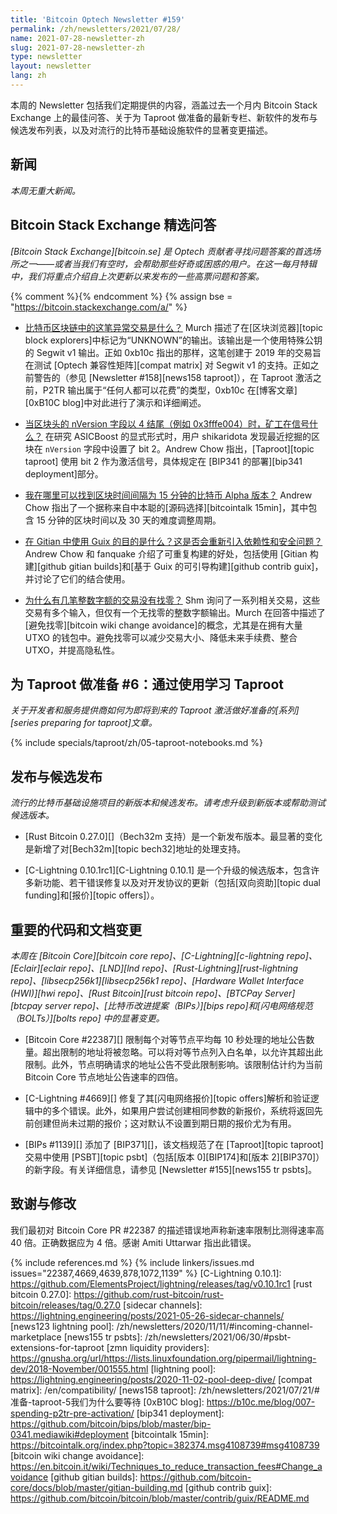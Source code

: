```yaml
---
title: 'Bitcoin Optech Newsletter #159'
permalink: /zh/newsletters/2021/07/28/
name: 2021-07-28-newsletter-zh
slug: 2021-07-28-newsletter-zh
type: newsletter
layout: newsletter
lang: zh
---
```

本周的 Newsletter 包括我们定期提供的内容，涵盖过去一个月内 Bitcoin Stack Exchange 上的最佳问答、关于为 Taproot 做准备的最新专栏、新软件的发布与候选发布列表，以及对流行的比特币基础设施软件的显著变更描述。

## 新闻

*本周无重大新闻。*

## Bitcoin Stack Exchange 精选问答

*[Bitcoin Stack Exchange][bitcoin.se] 是 Optech 贡献者寻找问题答案的首选场所之一——或者当我们有空时，会帮助那些好奇或困惑的用户。在这一每月特辑中，我们将重点介绍自上次更新以来发布的一些高票问题和答案。*

{% comment %}<!-- https://bitcoin.stackexchange.com/search?tab=votes&q=created%3a1m..%20is%3aanswer -->{% endcomment %}
{% assign bse = "https://bitcoin.stackexchange.com/a/" %}

- **<!--what-is-this-unusual-transaction-in-the-bitcoin-blockchain-->**[比特币区块链中的这笔异常交易是什么？]({{bse}}107603)
  Murch 描述了在[区块浏览器][topic block explorers]中标记为“UNKNOWN”的输出。该输出是一个使用特殊公钥的 Segwit v1 输出。正如 0xb10c 指出的那样，这笔创建于 2019 年的交易旨在测试 [Optech 兼容性矩阵][compat matrix] 对 Segwit v1 的支持。正如之前警告的（参见 [Newsletter #158][news158 taproot]），在 Taproot 激活之前，P2TR 输出属于“任何人都可以花费”的类型，0xb10c 在[博客文章][0xB10C blog]中对此进行了演示和详细阐述。

- **<!--what-are-miners-signalling-for-when-the-block-header-nversion-field-ends-in-4-i-e-0x3fffe004-->**[当区块头的 nVersion 字段以 4 结尾（例如 0x3fffe004）时，矿工在信号什么？]({{bse}}107443)
  在研究 ASICBoost 的显式形式时，用户 shikaridota 发现最近挖掘的区块在 `nVersion` 字段中设置了 bit 2。Andrew Chow 指出，[Taproot][topic taproot] 使用 bit 2 作为激活信号，具体规定在 [BIP341 的部署][bip341 deployment]部分。

- **<!--where-can-i-find-bitcoin-s-alpha-version-with-15-minute-block-time-intervals-->**[我在哪里可以找到区块时间间隔为 15 分钟的比特币 Alpha 版本？]({{bse}}107407)
  Andrew Chow 指出了一个据称来自中本聪的[源码选择][bitcointalk 15min]，其中包含 15 分钟的区块时间以及 30 天的难度调整周期。

- **<!--what-s-the-purpose-of-using-guix-within-gitian-doesn-t-that-reintroduce-dependencies-and-security-concerns-->**[在 Gitian 中使用 Guix 的目的是什么？这是否会重新引入依赖性和安全问题？]({{bse}}107638)
  Andrew Chow 和 fanquake 介绍了可重复构建的好处，包括使用 [Gitian 构建][github gitian builds]和[基于 Guix 的可引导构建][github contrib guix]，并讨论了它们的结合使用。

- **<!--why-are-there-several-round-number-transactions-with-no-change-->**[为什么有几笔整数字额的交易没有找零？]({{bse}}107418)
  Shm 询问了一系列相关交易，这些交易有多个输入，但仅有一个无找零的整数字额输出。Murch 在回答中描述了[避免找零][bitcoin wiki change avoidance]的概念，尤其是在拥有大量 UTXO 的钱包中。避免找零可以减少交易大小、降低未来手续费、整合 UTXO，并提高隐私性。

## 为 Taproot 做准备 #6：通过使用学习 Taproot

*关于开发者和服务提供商如何为即将到来的 Taproot 激活做好准备的[系列][series preparing for taproot]文章。*

{% include specials/taproot/zh/05-taproot-notebooks.md %}

## 发布与候选发布

*流行的比特币基础设施项目的新版本和候选发布。请考虑升级到新版本或帮助测试候选版本。*

- [Rust Bitcoin 0.27.0][]（Bech32m 支持）是一个新发布版本。最显著的变化是新增了对[Bech32m][topic bech32]地址的处理支持。

- [C-Lightning 0.10.1rc1][C-Lightning 0.10.1] 是一个升级的候选版本，包含许多新功能、若干错误修复以及对开发协议的更新（包括[双向资助][topic dual funding]和[报价][topic offers]）。

## 重要的代码和文档变更

*本周在 [Bitcoin Core][bitcoin core repo]、[C-Lightning][c-lightning repo]、[Eclair][eclair repo]、[LND][lnd repo]、[Rust-Lightning][rust-lightning repo]、[libsecp256k1][libsecp256k1 repo]、[Hardware Wallet Interface (HWI)][hwi repo]、[Rust Bitcoin][rust bitcoin repo]、[BTCPay Server][btcpay server repo]、[比特币改进提案（BIPs）][bips repo]和[闪电网络规范（BOLTs）][bolts repo] 中的显著变更。*

- [Bitcoin Core #22387][] 限制每个对等节点平均每 10 秒处理的地址公告数量。超出限制的地址将被忽略。可以将对等节点列入白名单，以允许其超出此限制。此外，节点明确请求的地址公告不受此限制影响。该限制估计约为当前 Bitcoin Core 节点地址公告速率的四倍。

- [C-Lightning #4669][] 修复了其[闪电网络报价][topic offers]解析和验证逻辑中的多个错误。此外，如果用户尝试创建相同参数的新报价，系统将返回先前创建但尚未过期的报价；这对默认不设置到期日期的报价尤为有用。

- [BIPs #1139][] 添加了 [BIP371][]，该文档规范了在 [Taproot][topic taproot] 交易中使用 [PSBT][topic psbt]（包括[版本 0][BIP174]和[版本 2][BIP370]）的新字段。有关详细信息，请参见 [Newsletter #155][news155 tr psbts]。

## 致谢与修改

我们最初对 Bitcoin Core PR #22387 的描述错误地声称新速率限制比测得速率高 40 倍。正确数据应为 4 倍。感谢 Amiti Uttarwar 指出此错误。

{% include references.md %}
{% include linkers/issues.md issues="22387,4669,4639,878,1072,1139" %}
[C-Lightning 0.10.1]: https://github.com/ElementsProject/lightning/releases/tag/v0.10.1rc1
[rust bitcoin 0.27.0]: https://github.com/rust-bitcoin/rust-bitcoin/releases/tag/0.27.0
[sidecar channels]: https://lightning.engineering/posts/2021-05-26-sidecar-channels/
[news123 lightning pool]: /zh/newsletters/2020/11/11/#incoming-channel-marketplace
[news155 tr psbts]: /zh/newsletters/2021/06/30/#psbt-extensions-for-taproot
[zmn liquidity providers]: https://gnusha.org/url/https://lists.linuxfoundation.org/pipermail/lightning-dev/2018-November/001555.html
[lightning pool]: https://lightning.engineering/posts/2020-11-02-pool-deep-dive/
[compat matrix]: /en/compatibility/
[news158 taproot]: /zh/newsletters/2021/07/21/#准备-taproot-5我们为什么要等待
[0xB10C blog]: https://b10c.me/blog/007-spending-p2tr-pre-activation/
[bip341 deployment]: https://github.com/bitcoin/bips/blob/master/bip-0341.mediawiki#deployment
[bitcointalk 15min]: https://bitcointalk.org/index.php?topic=382374.msg4108739#msg4108739
[bitcoin wiki change avoidance]: https://en.bitcoin.it/wiki/Techniques_to_reduce_transaction_fees#Change_avoidance
[github gitian builds]: https://github.com/bitcoin-core/docs/blob/master/gitian-building.md
[github contrib guix]: https://github.com/bitcoin/bitcoin/blob/master/contrib/guix/README.md
